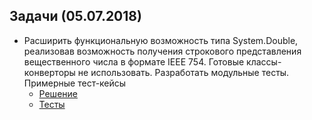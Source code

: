 ## Задачи (05.07.2018)
- Расширить функциональную возможность типа System.Double, реализовав возможность получения строкового представления вещественного числа в формате IEEE 754. Готовые классы-конверторы не использовать. Разработать модульные тесты. Примерные тест-кейсы
  - [Решение](https://github.com/valerycadovic/NET.S.2018.Chadovich.04/blob/master/NET.S.2018.Chadovich.04/Day4/DoubleHelper.cs)
  - [Тесты](https://github.com/valerycadovic/NET.S.2018.Chadovich.04/blob/master/NET.S.2018.Chadovich.04/Day4.Tests/DoubleHelper_Tests.cs)
